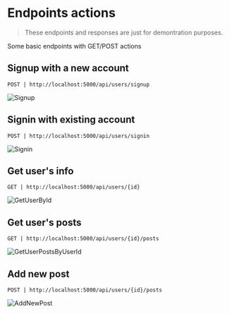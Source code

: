 # Endpoints actions

> These endpoints and responses are just for demontration purposes.

Some basic endpoints with GET/POST actions

## Signup with a new account

```plaintext
POST | http://localhost:5000/api/users/signup
```

![Signup](https://raw.githubusercontent.com/Flysenberg/ASPNetCoreApiMongoDb/master/img/signup.PNG)

## Signin with existing account

```plaintext
POST | http://localhost:5000/api/users/signin
```

![Signin](https://raw.githubusercontent.com/Flysenberg/ASPNetCoreApiMongoDb/master/img/signin.PNG)

## Get user's info

```plaintext
GET | http://localhost:5000/api/users/{id}
```

![GetUserById](https://raw.githubusercontent.com/Flysenberg/ASPNetCoreApiMongoDb/master/img/getUser.PNG)

## Get user's posts

```plaintext
GET | http://localhost:5000/api/users/{id}/posts
```

![GetUserPostsByUserId](https://raw.githubusercontent.com/Flysenberg/ASPNetCoreApiMongoDb/master/img/getUserPosts.PNG)

## Add new post

```plaintext
POST | http://localhost:5000/api/users/{id}/posts
```

![AddNewPost](https://raw.githubusercontent.com/Flysenberg/ASPNetCoreApiMongoDb/master/img/postPost.PNG)
